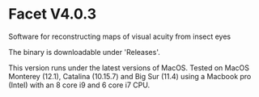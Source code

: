 # Facet V4.0.3
Software for reconstructing maps of visual acuity from insect eyes

The binary is downloadable under 'Releases'.

This version runs under the latest versions of MacOS. Tested on MacOS Monterey (12.1), Catalina (10.15.7) and Big Sur (11.4) using a Macbook pro (Intel) with an 8 core i9 and 6 core i7 CPU.

